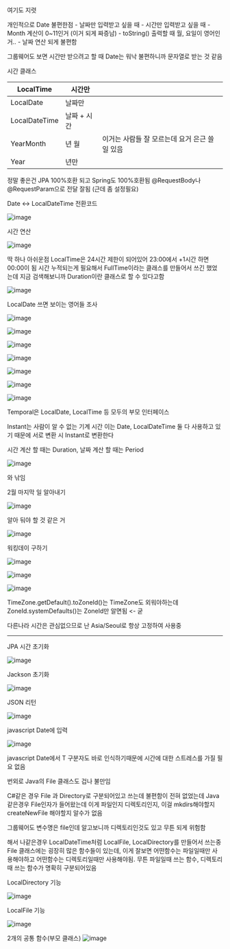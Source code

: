 여기도 지렷

개인적으로 Date 불편한점
	- 날짜만 입력받고 싶을 때
	- 시간만 입력받고 싶을 때
	- Month 계산이 0~11인거 (이거 되게 짜증남)
	- toString() 출력할 때 월, 요일이 영어인거..
	- 날짜 연산 되게 불편함 

그룹웨어도 보면 시간만 받으려고 할 때 Date는 워낙 불편하니까 문자열로 받는 것 같음


시간 클래스

LocalTime | 시간만 |  
-- | -- | --
LocalDate | 날짜만 |  
LocalDateTime | 날짜 + 시간 |  
YearMonth | 년 월 | 이거는 사람들 잘 모르는데 요거 은근 쓸일 있음
Year | 년만 |  



정말 좋은건 JPA 100%호환 되고 Spring도 100%호환됨
@RequestBody나 @RequestParam으로 전달 잘됨 (근데 좀 설정필요)

Date <-> LocalDateTime 전환코드

![image](https://user-images.githubusercontent.com/10288037/115132960-91892480-a03f-11eb-9ccd-1f95edda8a19.png)


시간 연산

![image](https://user-images.githubusercontent.com/10288037/115132962-9a79f600-a03f-11eb-8bee-526ff59d0cf4.png)


딱 하나 아쉬운점
LocalTime은 24시간 제한이 되어있어 23:00에서 +1시간 하면 00:00이 됨
시간 누적되는게 필요해서 FullTime이라는 클래스를 만들어서 쓰긴 했었는데
지금 검색해보니까 Duration이란 클래스로 할 수 있다고함

![image](https://user-images.githubusercontent.com/10288037/115132963-a06fd700-a03f-11eb-8b30-c589c01238d1.png)


LocalDate 쓰면 보이는 영어들 조사

![image](https://user-images.githubusercontent.com/10288037/115133096-913d5900-a040-11eb-96b4-cd21c8ee8eb2.png)

![image](https://user-images.githubusercontent.com/10288037/115132969-a9f93f00-a03f-11eb-90fc-f0f6431e0628.png)

![image](https://user-images.githubusercontent.com/10288037/115132970-ac5b9900-a03f-11eb-9587-243e164aadab.png)

![image](https://user-images.githubusercontent.com/10288037/115132974-af568980-a03f-11eb-81fb-f1045b4d066a.png)

![image](https://user-images.githubusercontent.com/10288037/115132975-b2517a00-a03f-11eb-9ee5-0692eafc4dd4.png)

![image](https://user-images.githubusercontent.com/10288037/115132980-b4b3d400-a03f-11eb-99a4-7524f462ca08.png)

![image](https://user-images.githubusercontent.com/10288037/115132984-b8dff180-a03f-11eb-944d-ea45eac96ac5.png)





Temporal은 LocalDate, LocalTime 등 모두의 부모 인터페이스


Instant는 사람이 알 수 없는 기계 시간
이는 Date, LocalDateTime 둘 다 사용하고 있기 때문에 서로 변환 시 Instant로 변환한다


시간 계산 할 때는 Duration,
날짜 계산 할 때는 Period

![image](https://user-images.githubusercontent.com/10288037/115132986-be3d3c00-a03f-11eb-8425-8caa272d7759.png)


와 낚임


2월 마지막 일 알아내기

![image](https://user-images.githubusercontent.com/10288037/115132991-c1382c80-a03f-11eb-9dd3-18d5c761619d.png)


알아 둬야 할 것 같은 거

![image](https://user-images.githubusercontent.com/10288037/115132994-c5644a00-a03f-11eb-8786-b5386bc07c8b.png)


워킹데이 구하기

![image](https://user-images.githubusercontent.com/10288037/115132997-cac19480-a03f-11eb-9212-f11faa8a53e5.png)

![image](https://user-images.githubusercontent.com/10288037/115132999-cd23ee80-a03f-11eb-8946-719daa007a8e.png)




![image](https://user-images.githubusercontent.com/10288037/115133001-d57c2980-a03f-11eb-9b77-6e60e9f7fb16.png)

TimeZone.getDefault().toZoneId()는 TimeZone도 외워야하는데 
ZoneId.systemDefaults()는 ZoneId만 알면됨 <- 굳


다른나라 시간은 관심없으므로 난 Asia/Seoul로 항상 고정하여 사용중


--------------------------------------

JPA 시간 초기화

![image](https://user-images.githubusercontent.com/10288037/115133004-de6cfb00-a03f-11eb-91d0-5699da312326.png)


Jackson 초기화

![image](https://user-images.githubusercontent.com/10288037/115133008-e2008200-a03f-11eb-8799-f106b79b4194.png)

JSON 리턴

![image](https://user-images.githubusercontent.com/10288037/115133011-e6c53600-a03f-11eb-8156-93ae119e154d.png)


javascript Date에 입력

![image](https://user-images.githubusercontent.com/10288037/115133015-eaf15380-a03f-11eb-8a35-efc3cc73524a.png)


javascript Date에서 T 구분자도 바로 인식하기때문에 시간에 대한 스트레스를 가질 필요 없음



번외로 Java의 File 클래스도 겁나 불만임

C#같은 경우 File 과 Directory로 구분되어있고 쓰는데 불편함이 전혀 없었는데
Java같은경우 File인자가 들어왔는데 이게 파일인지 디렉토리인지, 이걸 mkdirs해야할지 createNewFile 해야할지 알수가 없음

그룹웨어도 변수명은 file인데 알고보니까 디렉토리인것도 있고 무튼 되게 위험함

해서 나같은경우 LocalDateTime처럼 LocalFile, LocalDirectory를 만들어서 쓰는중
File 클래스에는 굉장히 많은 함수들이 있는데, 이게 잘보면 어떤함수는 파일일때만 사용해야하고 어떤함수는 디렉토리일때만 사용해야됨.
무튼 파일일때 쓰는 함수, 디렉토리때 쓰는 함수가 명확히 구분되어있음

LocalDirectory 기능

![image](https://user-images.githubusercontent.com/10288037/115133023-f3498e80-a03f-11eb-8a51-270e1f8d7c0e.png)


LocalFile 기능

![image](https://user-images.githubusercontent.com/10288037/115133024-f775ac00-a03f-11eb-9c89-1add45ce7811.png)


2개의 공통 함수(부모 클래스)
![image](https://user-images.githubusercontent.com/10288037/115133235-97800500-a041-11eb-9b85-bcb95d60c1b5.png)

